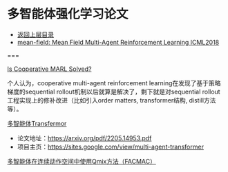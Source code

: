 # 多智能体强化学习论文

- [返回上层目录](../multi-agent-reinforcement-learning.md)
- [mean-field: Mean Field Multi-Agent Reinforcement Learning ICML2018](mean-field/Mean-Field-Multi-Agent-Reinforcement-Learning.md)





===

[Is Cooperative MARL Solved?](https://zhuanlan.zhihu.com/p/638551994)

个人认为，cooperative multi-agent reinforcement learning在发现了基于策略梯度的sequential rollout机制以后就算是解决了，剩下就是对sequential rollout工程实现上的修补改进（比如引入order matters, transformer结构, distill方法等）。



[多智能体Transfermor](https://baijiahao.baidu.com/s?id=1734508317413537582)

- 论文地址：https://arxiv.org/pdf/2205.14953.pdf
- 项目主页：https://sites.google.com/view/multi-agent-transformer

[多智能体在连续动作空间中使用Qmix方法（FACMAC）](https://zhuanlan.zhihu.com/p/635389539)

